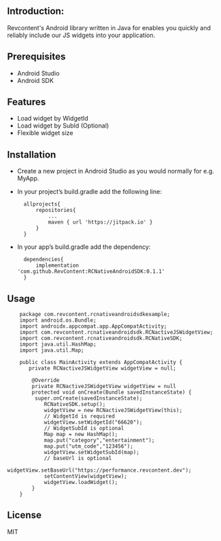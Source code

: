 
## Introduction:

Revcontent's Android library written in Java for enables you quickly and reliably include our JS widgets into your application.

## Prerequisites 

- Android Studio
- Android SDK

## Features 

- Load widget by WidgetId
- Load widget by SubId (Optional)
- Flexible widget size

## Installation 

- Create a new project in Android Studio as you would normally for e.g. MyApp.

- In your project’s build.gradle add the following line:
	
    	allprojects{
        	repositories{
            	...
                maven { url 'https://jitpack.io' }
            }
        }

- In your app’s build.gradle add the dependency:

	    dependencies{
            implementation 'com.github.RevContent:RCNativeAndroidSDK:0.1.1'
        }

## Usage


		package com.revcontent.rcnativeandroidsdkexample;
		import android.os.Bundle;
		import androidx.appcompat.app.AppCompatActivity;
		import com.revcontent.rcnativeandroidsdk.RCNactiveJSWidgetView;
		import com.revcontent.rcnativeandroidsdk.RCNativeSDK;
		import java.util.HashMap;
		import java.util.Map;

		public class MainActivity extends AppCompatActivity {
    	   private RCNactiveJSWidgetView widgetView = null;

        	@Override
            private RCNactiveJSWidgetView widgetView = null
    		protected void onCreate(Bundle savedInstanceState) {
       		 super.onCreate(savedInstanceState);
        		RCNativeSDK.setup();
        	    widgetView = new RCNactiveJSWidgetView(this);
                // WidgetId is required
                widgetView.setWidgetId("66620");  
                // WidgetSubId is optional
        		Map map = new HashMap();
        		map.put("category","entertainment");
        		map.put("utm_code","123456");
        		widgetView.setWidgetSubId(map);
                // baseUrl is optional
                widgetView.setBaseUrl("https://performance.revcontent.dev");
        		setContentView(widgetView);
        		widgetView.loadWidget();
    		}
        }
        
 ## License
 
 MIT
